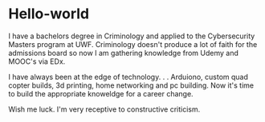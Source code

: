# Hello-world

I have a bachelors degree in Criminology and applied to the Cybersecurity Masters program at UWF.  Criminology doesn't produce a lot of faith for the admissions board so now I am gathering knowledge from Udemy and MOOC's via EDx.  

I have always been at the edge of technology. . . Arduiono, custom quad copter builds, 3d printing, home networking and pc building.  Now it's time to build the appropriate knoweldge for a career change.  

Wish me luck.  I'm very receptive to constructive criticism.  
